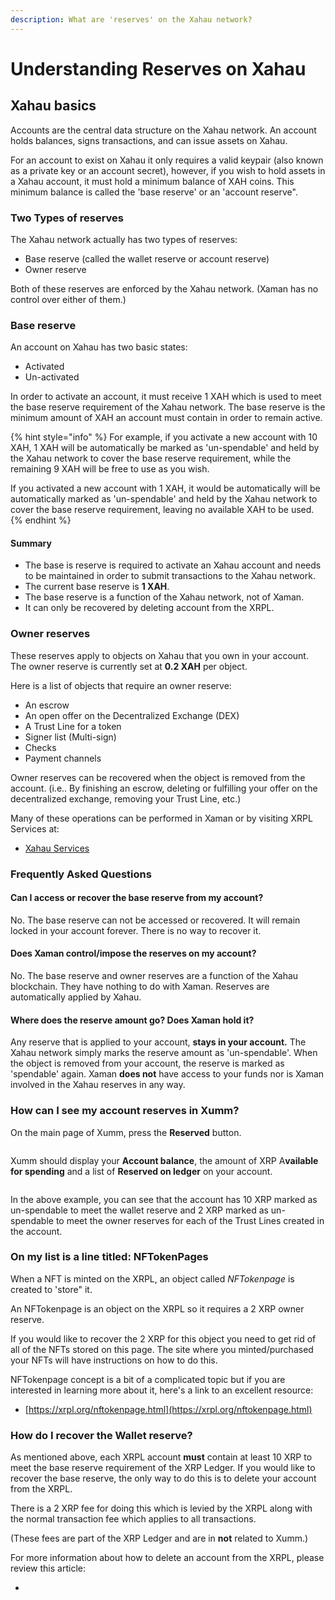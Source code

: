 ```yaml
---
description: What are 'reserves' on the Xahau network?
---
```


# Understanding Reserves on Xahau

## Xahau basics

Accounts are the central data structure on the Xahau network. An account holds balances, signs transactions, and can issue assets on Xahau.&#x20;

For an account to exist on Xahau it only requires a valid keypair (also known as a private key or an account secret), however, if you wish to hold assets in a Xahau account, it must hold a minimum balance of XAH coins. This minimum balance is called the 'base reserve' or an 'account reserve".

### Two Types of reserves

The Xahau network actually has two types of reserves:

* Base reserve (called the wallet reserve or account reserve)
* Owner reserve

Both of these reserves are enforced by the Xahau network. (Xaman has no control over either of them.)

### **Base reserve**

An account on Xahau has two basic states:

* Activated
* Un-activated&#x20;

In order to activate an account, it must receive 1 XAH which is used to meet the base reserve requirement of the Xahau network. The base reserve is the minimum amount of XAH an account must contain in order to remain active.&#x20;

{% hint style="info" %}
For example, if you activate a new account with 10 XAH, 1 XAH will be automatically be marked as 'un-spendable' and held by the Xahau network to cover the base reserve requirement, while the remaining 9 XAH will be free to use as you wish.

If you activated a new account with 1 XAH, it would be automatically will be automatically marked as 'un-spendable' and held by the Xahau network to cover the base reserve requirement, leaving no available XAH to be used.
{% endhint %}

#### Summary

* The base is reserve is required to activate an Xahau account and needs to be maintained in order to submit transactions to the Xahau network.
* The current base reserve is **1 XAH**.&#x20;
* The base reserve is a function of the Xahau network, not of Xaman.
* It can only be recovered by deleting account from the XRPL.

### &#x20;O**wner reserves**

These reserves apply to objects on Xahau that you own in your account. The owner reserve is currently set at **0.2 XAH** per object.

Here is a list of objects that require an owner reserve:

* An escrow
* An open offer on the Decentralized Exchange (DEX)
* A Trust Line for a token
* Signer list (Multi-sign)
* Checks
* Payment channels



Owner reserves can be recovered when the object is removed from the account. (i.e.. By finishing an escrow, deleting or fulfilling your offer on the decentralized exchange, removing your Trust Line, etc.)

Many of these operations can be performed in Xaman or by visiting XRPL Services at:

* [Xahau Services](https://xahau.services/)

### **Frequently Asked Questions**

#### **Can I access or recover the base reserve from my account?**

No. The base reserve can not be accessed or recovered. It will remain locked in your account forever. There is no way to recover it.

#### **Does Xaman control/impose the reserves on my account?**

No. The base reserve and owner reserves are a function of the Xahau blockchain. They have nothing to do with Xaman. Reserves are automatically applied by Xahau.

#### **Where does the reserve amount go? Does Xaman hold it?**

Any reserve that is applied to your account, **stays in your account.** The Xahau network simply marks the reserve amount as 'un-spendable'. When the object is removed from your account, the reserve is marked as 'spendable' again. Xaman **does not** have access to your funds nor is Xaman involved in the Xahau reserves in any way.

### **How can I see my account reserves in Xumm?**

On the main page of Xumm, press the **Reserved** button.

<figure><img src="../.gitbook/assets/v24 - Reserves -1.png" alt=""><figcaption></figcaption></figure>

Xumm should display your **Account balance**, the amount of XRP A**vailable for spending** and a list of **Reserved on ledger** on your account.

<figure><img src="../.gitbook/assets/v24 - Reserves -2.png" alt=""><figcaption></figcaption></figure>

In the above example, you can see that the account has 10 XRP marked as un-spendable to meet the wallet reserve and 2 XRP marked as un-spendable to meet the owner reserves for each of the Trust Lines created in the account. &#x20;

### **On my list is a line titled: NFTokenPages**

When a NFT is minted on the XRPL, an object called _NFTokenpage_ is created to 'store" it.

An NFTokenpage is an object on the XRPL so it requires a 2 XRP owner reserve.&#x20;

If you would like to recover the 2 XRP for this object you need to get rid of all of the NFTs stored on this page. The site where you minted/purchased your NFTs will have instructions on how to do this.

NFTokenpage concept is a bit of a complicated topic but if you are interested in learning more about it, here's a link to an excellent resource:

* [https://xrpl.org/nftokenpage.html](https://xrpl.org/nftokenpage.html)

### **How do I recover the Wallet reserve?**

As mentioned above, each XRPL account **must** contain at least 10 XRP to meet the base reserve requirement of the XRP Ledger. If you would like to recover the base reserve, the only way to do this is to delete your account from the XRPL.

There is a 2 XRP fee for doing this which is levied by the XRPL along with the normal transaction fee which applies to all transactions.

(These fees are part of the XRP Ledger and are in **not** related to Xumm.)

For more information about how to delete an account from the XRPL, please review this article:

*
